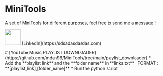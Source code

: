 # MiniTools
A set of MiniTools for different purposes, feel free to send me a message !
<p>
<img src="https://cdn-icons.flaticon.com/png/512/3536/premium/3536569.png?token=exp=1653385103~hmac=039d4cb7665a1d016d6fd901d7cc0ad5" width="50"/>
[LinkedIn](https://sdsadasdasdas.com)
</p>
# [YouTube Music PLAYLIST DOWNLOADER](https://github.com/mdan96/MiniTools/tree/main/playlist_downloader)
   * Add the **playlist link** and the **folder name** in **links.txt** , FORMAT : **[playlist_link],[folder_name]**
   * Run the python script 
